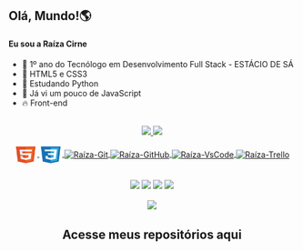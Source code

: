 ## Olá, Mundo!🌎
#### Eu sou a Raíza Cirne


- 🔭 1º ano do Tecnólogo em Desenvolvimento Full Stack - ESTÁCIO DE SÁ
- 🌱 HTML5 e CSS3 
- 🌱 Estudando Python 
- 🌱 Já vi um pouco de JavaScript
- 🔥 Front-end



<br>
<div align = "center">
  <a href="https://github.com/RaizaCirne">
  <img height="165em" src="https://github-readme-stats.vercel.app/api?username=RaizaCirne&show_icons=true&theme=nightowl&include_all_commits=true&count_private=true"/>
  <img height="165em" src="https://github-readme-stats.vercel.app/api/top-langs/?username=RaizaCirne&layout=compact&langs_count=168&theme=nightowl"/>
</div>
<div style="display: inline_block" align = "center"><br>
  <img align="center" alt="Raíza-HTML" height="30" width="40" src="https://raw.githubusercontent.com/devicons/devicon/master/icons/html5/html5-original.svg">
  <img align="center" alt="Raíza-CSS" height="30" width="40" src="https://raw.githubusercontent.com/devicons/devicon/master/icons/css3/css3-original.svg">
  <img align="center" alt="Raíza-Git" height="60" width="80"<img src="https://cdn.jsdelivr.net/gh/devicons/devicon/icons/git/git-plain-wordmark.svg" />
  <img align="center" alt="Raíza-GitHub" height="40" width="60"<img src="https://cdn.jsdelivr.net/gh/devicons/devicon/icons/github/github-original-wordmark.svg" />
  <img align="center" alt="Raíza-VsCode " height="40" width="60"<img src="https://cdn.jsdelivr.net/gh/devicons/devicon/icons/vscode/vscode-original.svg" />
  <img align="center" alt="Raíza-Trello" height="70" width="90"<img src="https://cdn.jsdelivr.net/gh/devicons/devicon/icons/trello/trello-plain-wordmark.svg" />
</div>

##

<div align = "center">
  <a href="https://www.linkedin.com/in/ra%C3%ADzacirne/" target="_blank"><img src="https://img.shields.io/badge/-LinkedIn-%230077B5?style=for-the-badge&logo=linkedin&logoColor=white" target="_blank"></a> 
  <a href = "mailto:raizabraz93@gmail.com"><img src="https://img.shields.io/badge/Gmail-D14836?style=for-the-badge&logo=gmail&logoColor=white" target="_blank"></a>
  <a href="https://discord.gg/3ccqufzfeQ" target="_blank"><img src="https://img.shields.io/badge/Discord-7289DA?style=for-the-badge&logo=discord&logoColor=white" target="_blank"></a>
  <a href="https://instagram.com/raizacirne" target="_blank"><img src="https://img.shields.io/badge/-Instagram-%23E4405F?style=for-the-badge&logo=instagram&logoColor=white" target="_blank"></a>
</div>
<br>
<div align = "center">
<a href="https://git.io/streak-stats">
  <img height="165em" src="https://github-readme-streak-stats.herokuapp.com/?user=RaizaCirne&theme=nightowl"/> 
</div>
<div align='center'>
  <h2>
    <a
    target="_blank"
    style="text-decoration: none"
    href="https://github.com/RaizaCirne?tab=stars"
    >Acesse meus repositórios aqui</a>
  </h2>
</div>
